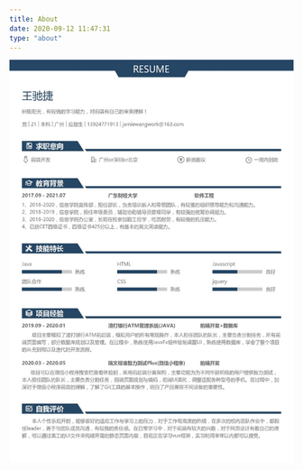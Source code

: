 ```yaml
---
title: About
date: 2020-09-12 11:47:31
type: "about"
---
```




![我的简历-20200523](index/我的简历-20200523.jpg)